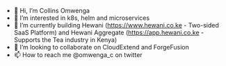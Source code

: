 - 👋 Hi, I’m Collins Omwenga
- 👀 I’m interested in k8s, helm and microservices
- 🌱 I’m currently building Hewani (https://www.hewani.co.ke - Two-sided SaaS Platform) and Hewani Aggregate (https://app.hewani.co.ke - Supports the Tea industry in Kenya)
- 💞️ I’m looking to collaborate on CloudExtend and ForgeFusion
- 📫 How to reach me @omwenga_c on twitter

<!---
geekswagg/geekswagg is a ✨ special ✨ repository because its `README.md` (this file) appears on your GitHub profile.
You can click the Preview link to take a look at your changes.
--->
